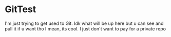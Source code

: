 # GitTest
I'm just trying to get used to Git. Idk what will be up here but u can see and pull it if u want tho I mean, its cool. I just don't want to pay for a private repo
